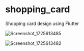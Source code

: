 # shopping_card

Shopping card design using Flutter

![Screenshot_1725613485](https://github.com/user-attachments/assets/7f2baf1f-b49a-4a77-b7e5-6f16b288db03)


![Screenshot_1725613482](https://github.com/user-attachments/assets/cb7a5e78-ddff-433a-9085-3cc5d223542c)
